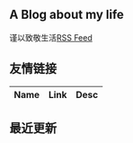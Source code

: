 ## A Blog about my life
谨以致敬生活[RSS Feed](https://raw.githubusercontent.com/yuuko0623/life/master/feed.xml)
## 友情链接
| Name | Link | Desc | 
 | ---- | ---- | ---- |
## 最近更新
